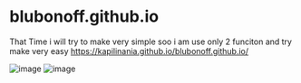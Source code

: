 # blubonoff.github.io
That Time i will try to make very simple soo i am use only 2 funciton and try make very easy 
 https://kapilinania.github.io/blubonoff.github.io/
 
 
![image](https://user-images.githubusercontent.com/67285213/221484869-3c161649-7726-4985-b74a-faac17794426.png)
![image](https://user-images.githubusercontent.com/67285213/221484906-67c297b9-87b9-42f5-8745-7ffa8c32be3c.png)
